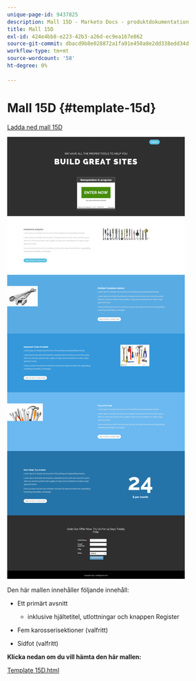 ```yaml
---
unique-page-id: 9437825
description: Mall 15D - Marketo Docs - produktdokumentation
title: Mall 15D
exl-id: 424e4bb8-e223-42b3-a26d-ec9ea167e862
source-git-commit: dbacd9b8e028872a1fa91e450a8e2dd338edd34d
workflow-type: tm+mt
source-wordcount: '58'
ht-degree: 0%

---
```


# Mall 15D {#template-15d}

[Ladda ned mall 15D](https://experienceleague.adobe.com/landing/marketo/lp-templates/template-15d.html)

![](assets/image2015-8-13-13-3a56-3a26.png)

Den här mallen innehåller följande innehåll:

* Ett primärt avsnitt

   * inklusive hjältetitel, utlottningar och knappen Register

* Fem karosserisektioner (valfritt)
* Sidfot (valfritt)

**Klicka nedan om du vill hämta den här mallen:**

[Template 15D.html](https://experienceleague.adobe.com/landing/marketo/lp-templates/template-15d.html)
